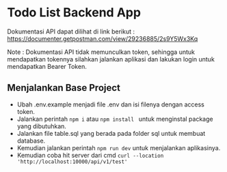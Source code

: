 # Todo List Backend App

Dokumentasi API dapat dilihat di link berikut : https://documenter.getpostman.com/view/29236885/2s9Y5Wx3Kq

Note : Dokumentasi API tidak memunculkan token, sehingga untuk mendapatkan tokennya silahkan jalankan aplikasi dan lakukan login untuk mendapatkan Bearer Token.

## Menjalankan Base Project
- Ubah .env.example menjadi file .env dan isi filenya dengan access token.
- Jalankan perintah ```npm i``` atau ```npm install ``` untuk menginstal package yang dibutuhkan.
- Jalankan file table.sql yang berada pada folder sql untuk membuat database.
- Kemudian jalankan perintah ```npm run dev``` untuk menjalankan aplikasinya.
- Kemudian coba hit server dari cmd ```curl --location 'http://localhost:10000/api/v1/test'```


